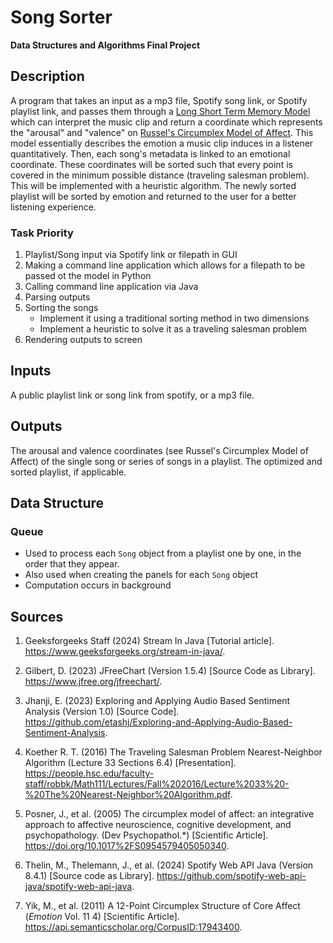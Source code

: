 # Song Sorter
**Data Structures and Algorithms Final Project**

## Description
A program that takes an input as a mp3 file, Spotify song link, or Spotify playlist link, and passes them through a [Long Short Term Memory Model](https://en.wikipedia.org/wiki/Long_short-term_memory) which can interpret the music clip and return a coordinate which represents the "arousal" and "valence" on [Russel's Circumplex Model of Affect](https://www.ncbi.nlm.nih.gov/pmc/articles/PMC2367156/). This model essentially describes the emotion a music clip induces in a listener quantitatively. Then, each song's metadata is linked to an emotional coordinate. These coordinates will be sorted such that every point is covered in the minimum possible distance (traveling salesman problem). This will be implemented with a heuristic algorithm. The newly sorted playlist will be sorted by emotion and returned to the user for a better listening experience. 

### Task Priority
1. Playlist/Song input via Spotify link or filepath in GUI
2. Making a command line application which allows for a filepath to be passed ot the model in Python
3. Calling command line application via Java
4. Parsing outputs
5. Sorting the songs
    * Implement it using a traditional sorting method in two dimensions
    * Implement a heuristic to solve it as a traveling salesman problem
6. Rendering outputs to screen 


## Inputs
A public playlist link or song link from spotify, or a mp3 file. 

## Outputs
The arousal and valence coordinates (see Russel's Circumplex Model of Affect) of the single song or series of songs in a playlist. The optimized and sorted playlist, if applicable. 

## Data Structure
### Queue
 - Used to process each `Song` object from a playlist one by one, in the order that they appear. 
 - Also used when creating the panels for each `Song` object
 - Computation occurs in background


## Sources
1. Geeksforgeeks Staff (2024) Stream In Java [Tutorial article]. https://www.geeksforgeeks.org/stream-in-java/. 

1. Gilbert, D. (2023) JFreeChart (Version 1.5.4) [Source Code as Library]. https://www.jfree.org/jfreechart/. 

1. Jhanji, E. (2023) Exploring and Applying Audio Based Sentiment Analysis (Version 1.0) [Source Code]. https://github.com/etashj/Exploring-and-Applying-Audio-Based-Sentiment-Analysis. 

1. Koether R. T. (2016) The Traveling Salesman Problem Nearest-Neighbor Algorithm (Lecture 33 Sections 6.4) [Presentation]. https://people.hsc.edu/faculty-staff/robbk/Math111/Lectures/Fall%202016/Lecture%2033%20-%20The%20Nearest-Neighbor%20Algorithm.pdf. 

1. Posner, J., et al. (2005) The circumplex model of affect: an integrative approach to affective neuroscience, cognitive development, and psychopathology. (Dev Psychopathol.*) [Scientific Article]. https://doi.org/10.1017%2FS0954579405050340. 

1. Thelin, M., Thelemann, J., et al. (2024) Spotify Web API Java (Version 8.4.1) [Source code as Library]. https://github.com/spotify-web-api-java/spotify-web-api-java.  

1. Yik, M., et al. (2011) A 12-Point Circumplex Structure of Core Affect (*Emotion* Vol. 11 4) [Scientific Article]. https://api.semanticscholar.org/CorpusID:17943400. 